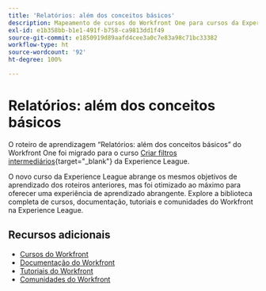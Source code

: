 ```yaml
---
title: 'Relatórios: além dos conceitos básicos'
description: Mapeamento de cursos do Workfront One para cursos da Experience League
exl-id: e1b358bb-b1e1-491f-b758-ca9813dd1f49
source-git-commit: e1850919d89aafd4cee3a0c7e83a98c71bc33382
workflow-type: ht
source-wordcount: '92'
ht-degree: 100%

---
```


# Relatórios: além dos conceitos básicos

O roteiro de aprendizagem “Relatórios: além dos conceitos básicos” do Workfront One foi migrado para o curso [Criar filtros intermediários](https://experienceleague.adobe.com/?recommended=Workfront-U-1-2022.2.reporting){target="_blank"} da Experience League.

O novo curso da Experience League abrange os mesmos objetivos de aprendizado dos roteiros anteriores, mas foi otimizado ao máximo para oferecer uma experiência de aprendizado abrangente.  Explore a biblioteca completa de cursos, documentação, tutoriais e comunidades do Workfront na Experience League.

## Recursos adicionais

* [Cursos do Workfront](https://experienceleague.adobe.com/?lang=pt-BR&amp;Solution=Workfront#courses)
* [Documentação do Workfront](https://experienceleague.adobe.com/docs/workfront.html?lang=pt-BR)
* [Tutoriais do Workfront](https://experienceleague.adobe.com/docs/workfront-learn/tutorials-workfront/home.html?lang=pt-BR)
* [Comunidades do Workfront](https://experienceleaguecommunities.adobe.com/t5/workfront/ct-p/workfront)
